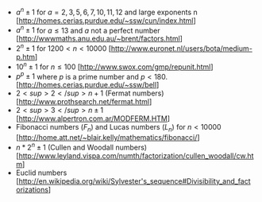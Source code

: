 
* $a^n \pm 1$ for $a = 2, 3, 5, 6, 7, 10, 11, 12$ and large exponents n [<a href="http://homes.cerias.purdue.edu/~ssw/cun/index.html">http://homes.cerias.purdue.edu/~ssw/cun/index.html</a>] 
* $a^n \pm 1$ for $a ≤ 13$ and $a$ not a perfect number [<a href="http://wwwmaths.anu.edu.au/~brent/factors.html">http://wwwmaths.anu.edu.au/~brent/factors.html</a>] 
* $2^n \pm 1$ for $1200 < n < 10000$ [<a href="http://www.euronet.nl/users/bota/medium-p.htm">http://www.euronet.nl/users/bota/medium-p.htm</a>] 
* $10^n \pm 1$ for $n ≤ 100$ [<a href="http://www.swox.com/gmp/repunit.html">http://www.swox.com/gmp/repunit.html</a>] 
* $p^p \pm 1$ where $p$ is a prime number and $p < 180$. [<a href="http://homes.cerias.purdue.edu/~ssw/bell">http://homes.cerias.purdue.edu/~ssw/bell</a>] 
* $2<sup>{2</sup>n} + 1$ (Fermat numbers) [<a href="http://www.prothsearch.net/fermat.html">http://www.prothsearch.net/fermat.html</a>] 
* $2<sup>{3</sup>n} \pm 1$ [<a href="http://www.alpertron.com.ar/MODFERM.HTM">http://www.alpertron.com.ar/MODFERM.HTM</a>]  
* Fibonacci numbers ($F_n$) and Lucas numbers ($L_n$) for $n < 10000$ [<a href="http://home.att.net/~blair.kelly/mathematics/fibonacci/">http://home.att.net/~blair.kelly/mathematics/fibonacci/</a>] 
* $n*2^n \pm 1$ (Cullen and Woodall numbers) [<a href="http://www.leyland.vispa.com/numth/factorization/cullen_woodall/cw.htm">http://www.leyland.vispa.com/numth/factorization/cullen_woodall/cw.htm</a>] 
* Euclid numbers [<a href="http://en.wikipedia.org/wiki/Sylvester's_sequence#Divisibility_and_factorizations">http://en.wikipedia.org/wiki/Sylvester's_sequence#Divisibility_and_factorizations</a>] 